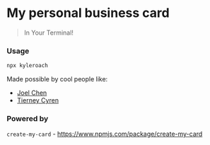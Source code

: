 # My personal business card

> In Your Terminal!

### Usage

```bash
npx kyleroach
```

Made possible by cool people like:

- [Joel Chen](https://github.com/jchip)
- [Tierney Cyren](https://twitter.com/bitandbang)

### Powered by

`create-my-card` - https://www.npmjs.com/package/create-my-card
